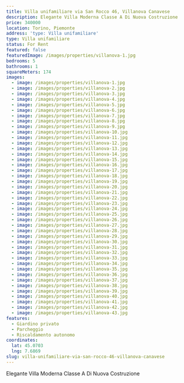 ```yaml
---
title: Villa unifamiliare via San Rocco 46, Villanova Canavese
description: Elegante Villa Moderna Classe A Di Nuova Costruzione
price: 340000
location: Torino, Piemonte
address: 'type: Villa unifamiliare'
type: Villa unifamiliare
status: For Rent
featured: false
featuredImage: /images/properties/villanova-1.jpg
bedrooms: 5
bathrooms: 1
squareMeters: 174
images:
  - image: /images/properties/villanova-1.jpg
  - image: /images/properties/villanova-2.jpg
  - image: /images/properties/villanova-3.jpg
  - image: /images/properties/villanova-4.jpg
  - image: /images/properties/villanova-5.jpg
  - image: /images/properties/villanova-6.jpg
  - image: /images/properties/villanova-7.jpg
  - image: /images/properties/villanova-8.jpg
  - image: /images/properties/villanova-9.jpg
  - image: /images/properties/villanova-10.jpg
  - image: /images/properties/villanova-11.jpg
  - image: /images/properties/villanova-12.jpg
  - image: /images/properties/villanova-13.jpg
  - image: /images/properties/villanova-14.jpg
  - image: /images/properties/villanova-15.jpg
  - image: /images/properties/villanova-16.jpg
  - image: /images/properties/villanova-17.jpg
  - image: /images/properties/villanova-18.jpg
  - image: /images/properties/villanova-19.jpg
  - image: /images/properties/villanova-20.jpg
  - image: /images/properties/villanova-21.jpg
  - image: /images/properties/villanova-22.jpg
  - image: /images/properties/villanova-23.jpg
  - image: /images/properties/villanova-24.jpg
  - image: /images/properties/villanova-25.jpg
  - image: /images/properties/villanova-26.jpg
  - image: /images/properties/villanova-27.jpg
  - image: /images/properties/villanova-28.jpg
  - image: /images/properties/villanova-29.jpg
  - image: /images/properties/villanova-30.jpg
  - image: /images/properties/villanova-31.jpg
  - image: /images/properties/villanova-32.jpg
  - image: /images/properties/villanova-33.jpg
  - image: /images/properties/villanova-34.jpg
  - image: /images/properties/villanova-35.jpg
  - image: /images/properties/villanova-36.jpg
  - image: /images/properties/villanova-37.jpg
  - image: /images/properties/villanova-38.jpg
  - image: /images/properties/villanova-39.jpg
  - image: /images/properties/villanova-40.jpg
  - image: /images/properties/villanova-41.jpg
  - image: /images/properties/villanova-42.jpg
  - image: /images/properties/villanova-43.jpg
features:
  - Giardino privato
  - Parcheggio
  - Riscaldamento autonomo
coordinates:
  lat: 45.0703
  lng: 7.6869
slug: villa-unifamiliare-via-san-rocco-46-villanova-canavese
---
```


Elegante Villa Moderna Classe A Di Nuova Costruzione
